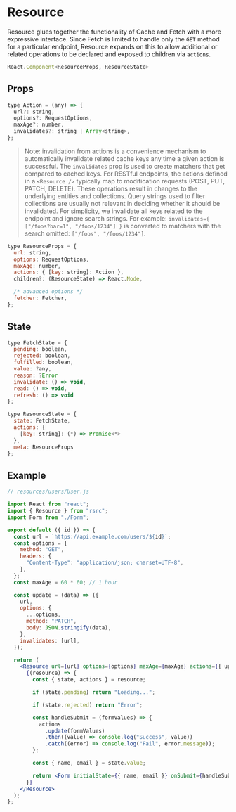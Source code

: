 # Resource

Resource glues together the functionality of Cache and Fetch with a more
expressive interface. Since Fetch is limited to handle only the `GET` method
for a particular endpoint, Resource expands on this to allow additional or
related operations to be declared and exposed to children via `actions`.

```jsx
React.Component<ResourceProps, ResourceState>
```

## Props

```jsx
type Action = (any) => {
  url?: string,
  options?: RequestOptions,
  maxAge?: number,
  invalidates?: string | Array<string>,
};
```

> Note: invalidation from actions is a convenience mechanism to automatically
> invalidate related cache keys any time a given action is successful. The
> `invalidates` prop is used to create matchers that get compared to cached
> keys. For RESTful endpoints, the actions defined in a `<Resource />`
> typically map to modification requests (POST, PUT, PATCH, DELETE). These
> operations result in changes to the underlying entities and collections.
> Query strings used to filter collections are usually not relevant in deciding
> whether it should be invalidated. For simplicity, we invalidate all keys
> related to the endpoint and ignore search strings. For example:
> `invalidates={ ["/foos?bar=1", "/foos/1234"] }` is converted to matchers with
> the search omitted: `["/foos", "/foos/1234"]`.

```jsx
type ResourceProps = {
  url: string,
  options: RequestOptions,
  maxAge: number,
  actions: { [key: string]: Action },
  children?: (ResourceState) => React.Node,

  /* advanced options */
  fetcher: Fetcher,
};
```

## State

```jsx
type FetchState = {
  pending: boolean,
  rejected: boolean,
  fulfilled: boolean,
  value: ?any,
  reason: ?Error
  invalidate: () => void,
  read: () => void,
  refresh: () => void
};

type ResourceState = {
  state: FetchState,
  actions: {
    [key: string]: (*) => Promise<*>
  },
  meta: ResourceProps
};
```

## Example

```jsx
// resources/users/User.js

import React from "react";
import { Resource } from "rsrc";
import Form from "./Form";

export default ({ id }) => {
  const url = `https://api.example.com/users/${id}`;
  const options = {
    method: "GET",
    headers: {
      "Content-Type": "application/json; charset=UTF-8",
    },
  };
  const maxAge = 60 * 60; // 1 hour

  const update = (data) => ({
    url,
    options: {
      ...options,
      method: "PATCH",
      body: JSON.stringify(data),
    },
    invalidates: [url],
  });

  return (
    <Resource url={url} options={options} maxAge={maxAge} actions={{ update }}>
      {(resource) => {
        const { state, actions } = resource;

        if (state.pending) return "Loading...";

        if (state.rejected) return "Error";

        const handleSubmit = (formValues) => {
          actions
            .update(formValues)
            .then((value) => console.log("Success", value))
            .catch((error) => console.log("Fail", error.message));
        };

        const { name, email } = state.value;

        return <Form initialState={{ name, email }} onSubmit={handleSubmit} />;
      }}
    </Resource>
  );
};
```
